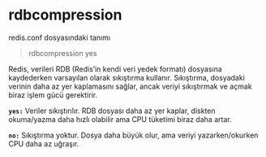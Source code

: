 # rdbcompression

redis.conf dosyasındaki tanımı

> rdbcompression yes

Redis, verileri RDB (Redis’in kendi veri yedek formatı) dosyasına kaydederken varsayılan olarak sıkıştırma kullanır. 
Sıkıştırma, dosyadaki verinin daha az yer kaplamasını sağlar, ancak veriyi sıkıştırmak ve açmak biraz işlem gücü gerektirir.

**`yes:`** Veriler sıkıştırılır. RDB dosyası daha az yer kaplar, diskten okuma/yazma daha hızlı olabilir ama CPU tüketimi 
biraz daha artar.

**`no:`** Sıkıştırma yoktur. Dosya daha büyük olur, ama veriyi yazarken/okurken CPU daha az uğraşır.

